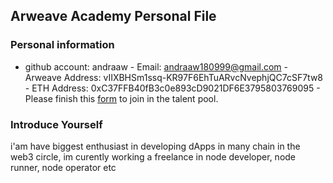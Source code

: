 ## Arweave Academy Personal File
### Personal information
- github account: andraaw - Email: andraaw180999@gmail.com - Arweave 
Address: vIIXBHSm1ssq-KR97F6EhTuARvcNvephjQC7cSF7tw8 - ETH Address: 
0xC37FFB40fB3c0e893cD9021DF6E3795803769095 - Please finish this 
[form](https://docs.google.com/forms/d/e/1FAIpQLSfWA5fIIcBgmRppm3jNz5vmf9Mai_QMVil-2pO4r7YKn_Zhtw/viewform?usp=sf_link) 
to join in the talent pool.
### Introduce Yourself
 i'am have biggest enthusiast in developing dApps in many chain in the web3 circle, im curently working a freelance in node developer, node runner, node operator etc
